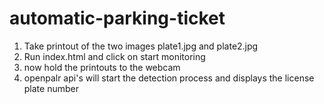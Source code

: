 # automatic-parking-ticket

1. Take printout of the two images plate1.jpg and plate2.jpg
2. Run index.html and click on start monitoring
3. now hold the printouts to the webcam
4. openpalr api's will start the detection process and displays the license plate number
